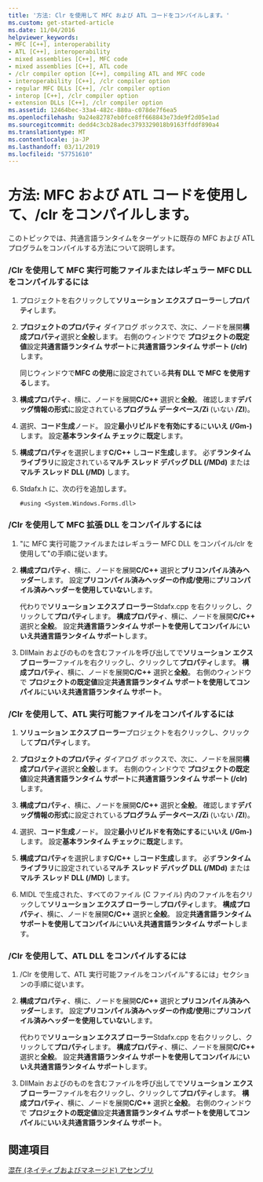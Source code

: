 ```yaml
---
title: '方法: Clr を使用して MFC および ATL コードをコンパイルします。'
ms.custom: get-started-article
ms.date: 11/04/2016
helpviewer_keywords:
- MFC [C++], interoperability
- ATL [C++], interoperability
- mixed assemblies [C++], MFC code
- mixed assemblies [C++], ATL code
- /clr compiler option [C++], compiling ATL and MFC code
- interoperability [C++], /clr compiler option
- regular MFC DLLs [C++], /clr compiler option
- interop [C++], /clr compiler option
- extension DLLs [C++], /clr compiler option
ms.assetid: 12464bec-33a4-482c-880a-c078de7f6ea5
ms.openlocfilehash: 9a24e82787eb0fce8ff668843e73de9f2d05e1ad
ms.sourcegitcommit: dedd4c3cb28adec3793329018b9163ffddf890a4
ms.translationtype: MT
ms.contentlocale: ja-JP
ms.lasthandoff: 03/11/2019
ms.locfileid: "57751610"
---
```

# <a name="how-to-compile-mfc-and-atl-code-by-using-clr"></a>方法: MFC および ATL コードを使用して、/clr をコンパイルします。

このトピックでは、共通言語ランタイムをターゲットに既存の MFC および ATL プログラムをコンパイルする方法について説明します。

### <a name="to-compile-an-mfc-executable-or-regular-mfc-dll-by-using-clr"></a>/Clr を使用して MFC 実行可能ファイルまたはレギュラー MFC DLL をコンパイルするには

1. プロジェクトを右クリックして**ソリューション エクスプ ローラー**し**プロパティ**します。

1. **プロジェクトのプロパティ** ダイアログ ボックスで、次に、ノードを展開**構成プロパティ**選択と**全般**します。 右側のウィンドウで **プロジェクトの既定値**設定**共通言語ランタイム サポート**に**共通言語ランタイム サポート (/clr)** します。

   同じウィンドウで**MFC の使用**に設定されている**共有 DLL で MFC を使用する**します。

1. **構成プロパティ**、横に、ノードを展開**C/C++** 選択と**全般**。 確認します**デバッグ情報の形式**に設定されている**プログラム データベース/Zi** (いない **/ZI**)。

1. 選択、**コード生成**ノード。 設定**最小リビルドを有効にする**に**いいえ (/Gm-)** します。 設定**基本ランタイム チェック**に**既定**します。

1. **構成プロパティ**を選択します**C/C++** し**コード生成**します。 必ず**ランタイム ライブラリ**に設定されている**マルチ スレッド デバッグ DLL (/MDd)** または**マルチ スレッド DLL (/MD)** します。

1. Stdafx.h に、次の行を追加します。

    ```
    #using <System.Windows.Forms.dll>
    ```

### <a name="to-compile-an-mfc-extension-dll-by-using-clr"></a>/Clr を使用して MFC 拡張 DLL をコンパイルするには

1. "に MFC 実行可能ファイルまたはレギュラー MFC DLL をコンパイル/clr を使用して"の手順に従います。

1. **構成プロパティ**、横に、ノードを展開**C/C++** 選択と**プリコンパイル済みヘッダー**します。 設定**プリコンパイル済みヘッダーの作成/使用**に**プリコンパイル済みヘッダーを使用していない**します。

   代わりで**ソリューション エクスプ ローラー**Stdafx.cpp を右クリックし、クリックして**プロパティ**します。 **構成プロパティ**、横に、ノードを展開**C/C++** 選択と**全般**。 設定**共通言語ランタイム サポートを使用してコンパイル**に**いいえ共通言語ランタイム サポート**します。

1. DllMain およびのものを含むファイルを呼び出してで**ソリューション エクスプ ローラー**ファイルを右クリックし、クリックして**プロパティ**します。 **構成プロパティ**、横に、ノードを展開**C/C++** 選択と**全般**。 右側のウィンドウで **プロジェクトの既定値**設定**共通言語ランタイム サポートを使用してコンパイル**に**いいえ共通言語ランタイム サポート**。

### <a name="to-compile-an-atl-executable-by-using-clr"></a>/Clr を使用して、ATL 実行可能ファイルをコンパイルするには

1. **ソリューション エクスプ ローラー**プロジェクトを右クリックし、クリックして**プロパティ**します。

1. **プロジェクトのプロパティ** ダイアログ ボックスで、次に、ノードを展開**構成プロパティ**選択と**全般**します。 右側のウィンドウで **プロジェクトの既定値**設定**共通言語ランタイム サポート**に**共通言語ランタイム サポート (/clr)** します。

1. **構成プロパティ**、横に、ノードを展開**C/C++** 選択と**全般**。 確認します**デバッグ情報の形式**に設定されている**プログラム データベース/Zi** (いない **/ZI**)。

1. 選択、**コード生成**ノード。 設定**最小リビルドを有効にする**に**いいえ (/Gm-)** します。 設定**基本ランタイム チェック**に**既定**します。

1. **構成プロパティ**を選択します**C/C++** し**コード生成**します。 必ず**ランタイム ライブラリ**に設定されている**マルチ スレッド デバッグ DLL (/MDd)** または**マルチ スレッド DLL (/MD)** します。

1. MIDL で生成された、すべてのファイル (C ファイル) 内のファイルを右クリックして**ソリューション エクスプ ローラー**し**プロパティ**します。 **構成プロパティ**、横に、ノードを展開**C/C++** 選択と**全般**。 設定**共通言語ランタイム サポートを使用してコンパイル**に**いいえ共通言語ランタイム サポート**します。

### <a name="to-compile-an-atl-dll-by-using-clr"></a>/Clr を使用して、ATL DLL をコンパイルするには

1. /Clr を使用して、ATL 実行可能ファイルをコンパイル"するには」セクションの手順に従います。

1. **構成プロパティ**、横に、ノードを展開**C/C++** 選択と**プリコンパイル済みヘッダー**します。 設定**プリコンパイル済みヘッダーの作成/使用**に**プリコンパイル済みヘッダーを使用していない**します。

   代わりで**ソリューション エクスプ ローラー**Stdafx.cpp を右クリックし、クリックして**プロパティ**します。 **構成プロパティ**、横に、ノードを展開**C/C++** 選択と**全般**。 設定**共通言語ランタイム サポートを使用してコンパイル**に**いいえ共通言語ランタイム サポート**します。

1. DllMain およびのものを含むファイルを呼び出してで**ソリューション エクスプ ローラー**ファイルを右クリックし、クリックして**プロパティ**します。 **構成プロパティ**、横に、ノードを展開**C/C++** 選択と**全般**。 右側のウィンドウで **プロジェクトの既定値**設定**共通言語ランタイム サポートを使用してコンパイル**に**いいえ共通言語ランタイム サポート**。

## <a name="see-also"></a>関連項目

[混在 (ネイティブおよびマネージド) アセンブリ](../dotnet/mixed-native-and-managed-assemblies.md)
